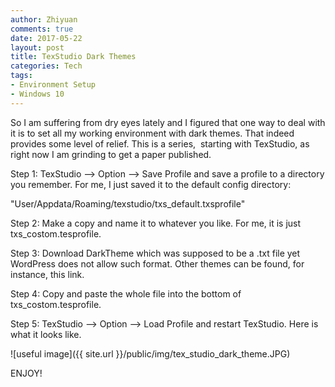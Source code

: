 ```yaml
---
author: Zhiyuan
comments: true
date: 2017-05-22
layout: post
title: TexStudio Dark Themes
categories: Tech
tags:
- Environment Setup
- Windows 10
---
```


So I am suffering from dry eyes lately and I figured that one way to deal with it is to set all my working environment with dark themes. That indeed provides some level of relief. This is a series,  starting with TexStudio, as right now I am grinding to get a paper published.

Step 1: TexStudio --> Option --> Save Profile and save a profile to a directory you remember. For me, I just saved it to the default config directory:

"User/Appdata/Roaming/texstudio/txs_default.txsprofile"

Step 2: Make a copy and name it to whatever you like. For me, it is just txs_costom.tesprofile.

Step 3: Download DarkTheme which was supposed to be a .txt file yet WordPress does not allow such format. Other themes can be found, for instance, this link.

Step 4: Copy and paste the whole file into the bottom of txs_costom.tesprofile.

Step 5: TexStudio --> Option --> Load Profile and restart TexStudio. Here is what it looks like.

![useful image]({{ site.url }}/public/img/tex_studio_dark_theme.JPG)

ENJOY!